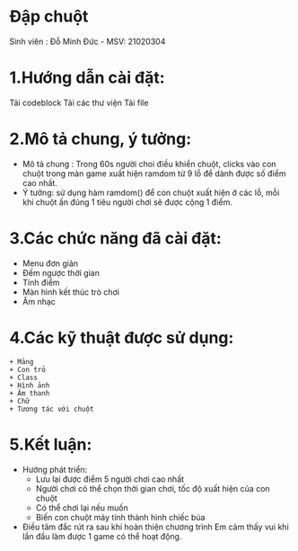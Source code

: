 # Đập chuột
  Sinh viên : Đỗ Minh Đức - MSV: 21020304
# 1.Hướng dẫn cài đặt:
   Tải codeblock
   Tải các thư viện
   Tải file
# 2.Mô tả chung, ý tưởng:
   + Mô tả chung : Trong 60s người choi điều khiển chuột, clicks vào con chuột trong màn game xuất hiện ramdom từ 9 lỗ để dành được số điểm cao nhất.
   + Ý tưởng: sử dụng hàm ramdom() để con chuột xuất hiện ở các lỗ, mỗi khi chuột ấn đúng 1 tiêu người chơi sẽ được cộng 1 điểm.
# 3.Các chức năng đã cài đặt:
   + Menu đơn giản
   + Đếm ngược thời gian
   + Tính điểm
   + Màn hình kết thúc trò chơi
   + Âm nhạc 
# 4.Các kỹ thuật được sử dụng:
    + Mảng 
    + Con trỏ
    + Class
    + Hình ảnh
    + Âm thanh
    + Chữ
    + Tương tác với chuột
 # 5.Kết luận:
  + Hướng phát triển:
     - Lưu lại được điểm 5 người chơi cao nhất
     - Người chơi có thể chọn thời gian chơi, tốc độ xuất hiện của con chuột
     - Có thể chơi lại nếu muốn
     - Biến con chuột máy tính thành hình chiếc búa
  + Điều tâm đắc rút ra sau khi hoàn thiện chương trình
     Em cảm thấy vui khi lần đầu làm được 1 game có thể hoạt động.
